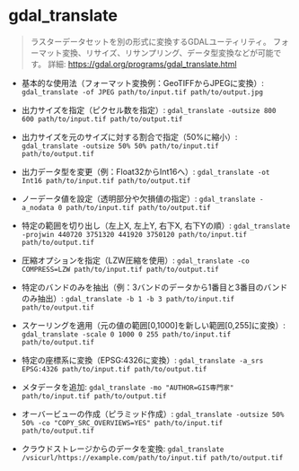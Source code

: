 # gdal_translate

> ラスターデータセットを別の形式に変換するGDALユーティリティ。
> フォーマット変換、リサイズ、リサンプリング、データ型変換などが可能です。
> 詳細: https://gdal.org/programs/gdal_translate.html

- 基本的な使用法（フォーマット変換例：GeoTIFFからJPEGに変換）:
  `gdal_translate -of JPEG path/to/input.tif path/to/output.jpg`

- 出力サイズを指定（ピクセル数を指定）:
  `gdal_translate -outsize 800 600 path/to/input.tif path/to/output.tif`

- 出力サイズを元のサイズに対する割合で指定（50%に縮小）:
  `gdal_translate -outsize 50% 50% path/to/input.tif path/to/output.tif`

- 出力データ型を変更（例：Float32からInt16へ）:
  `gdal_translate -ot Int16 path/to/input.tif path/to/output.tif`

- ノーデータ値を設定（透明部分や欠損値の指定）:
  `gdal_translate -a_nodata 0 path/to/input.tif path/to/output.tif`

- 特定の範囲を切り出し（左上X, 左上Y, 右下X, 右下Yの順）:
  `gdal_translate -projwin 440720 3751320 441920 3750120 path/to/input.tif path/to/output.tif`

- 圧縮オプションを指定（LZW圧縮を使用）:
  `gdal_translate -co COMPRESS=LZW path/to/input.tif path/to/output.tif`

- 特定のバンドのみを抽出（例：3バンドのデータから1番目と3番目のバンドのみ抽出）:
  `gdal_translate -b 1 -b 3 path/to/input.tif path/to/output.tif`

- スケーリングを適用（元の値の範囲[0,1000]を新しい範囲[0,255]に変換）:
  `gdal_translate -scale 0 1000 0 255 path/to/input.tif path/to/output.tif`

- 特定の座標系に変換（EPSG:4326に変換）:
  `gdal_translate -a_srs EPSG:4326 path/to/input.tif path/to/output.tif`

- メタデータを追加:
  `gdal_translate -mo "AUTHOR=GIS専門家" path/to/input.tif path/to/output.tif`

- オーバービューの作成（ピラミッド作成）:
  `gdal_translate -outsize 50% 50% -co "COPY_SRC_OVERVIEWS=YES" path/to/input.tif path/to/output.tif`

- クラウドストレージからのデータを変換:
  `gdal_translate /vsicurl/https://example.com/path/to/input.tif path/to/output.tif`
